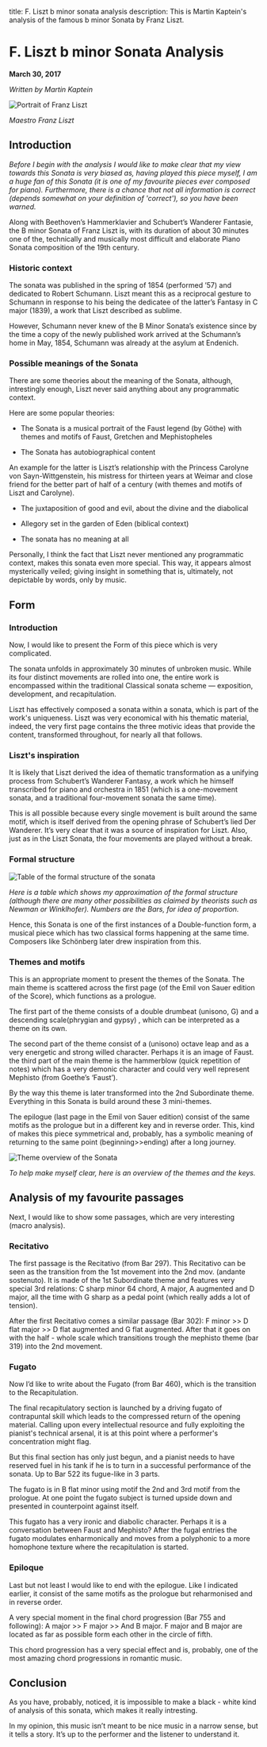 title: F. Liszt b minor sonata analysis
description: This is Martin Kaptein's analysis of the famous b minor Sonata by Franz Liszt.

# F. Liszt b minor Sonata Analysis
**March 30, 2017**

*Written by Martin Kaptein*


![Portrait of Franz Liszt](../images/liszt_portrait.jpg)

*Maestro Franz Liszt*

## Introduction

*Before I begin with the analysis I would like to make clear that my view towards this Sonata is very biased as, having played this piece myself, I am a huge fan of this Sonata (it is one of my favourite pieces ever composed for piano). Furthermore, there is a chance that not all information is correct (depends somewhat on your definition of 'correct'), so you have been warned.*


Along with Beethoven’s Hammerklavier and Schubert’s Wanderer Fantasie, the B minor Sonata of Franz Liszt is, with its duration of about 30 minutes one of the, technically and musically most difficult and elaborate Piano Sonata composition of the 19th century.

### Historic context
The sonata was published in the spring of 1854 (performed ’57) and dedicated to Robert Schumann. Liszt meant this as a reciprocal gesture to Schumann in response to his being the dedicatee of the latter’s Fantasy in C major (1839), a work that Liszt described as sublime.

However, Schumann never knew of the B Minor Sonata’s existence since by the time a copy of the newly published work arrived at the Schumann’s home in May, 1854, Schumann was already at the asylum at Endenich.

### Possible meanings of the Sonata
There are some theories about the meaning of the Sonata, although, intrestingly enough, Liszt never said anything about any programmatic context.

Here are some popular theories:

- The Sonata is a musical portrait of the Faust legend (by Göthe) with themes and motifs of Faust, Gretchen and Mephistopheles

- The Sonata has autobiographical content

An example for the latter is Liszt’s relationship with the Princess Carolyne von Sayn-Wittgenstein, his mistress for thirteen years at Weimar and close friend for the better part of half of a century (with themes and motifs of Liszt and Carolyne).

- The juxtaposition of good and evil, about the divine and the diabolical

- Allegory set in the garden of Eden (biblical context)

- The sonata has no meaning at all

Personally, I think the fact that Liszt never mentioned any programmatic context, makes this sonata even more special. This way, it appears almost mysterically veiled; giving insight in something that is, ultimately, not depictable by words, only by music.

## Form

### Introduction
Now, I would like to present the Form of this piece which is very complicated.

The sonata unfolds in approximately 30 minutes of unbroken music. While its four distinct movements are rolled into one, the entire work is encompassed within the traditional Classical sonata scheme — exposition, development, and recapitulation. 

Liszt has effectively composed a sonata within a sonata, which is part of the work's uniqueness. Liszt was very economical with his thematic material, indeed, the very first page contains the three motivic ideas that provide the content, transformed throughout, for nearly all that follows.

### Liszt's inspiration
It is likely that Liszt derived the idea of thematic transformation as a unifying process from Schubert’s Wanderer Fantasy, a work which he himself transcribed for piano and orchestra in 1851 (which is a one-movement sonata, and a traditional four-movement sonata the same time). 

This is all possible because every single movement is built around the same motif, which is itself derived from the opening phrase of Schubert’s lied Der Wanderer. It’s very clear that it was a source of inspiration for Liszt. Also, just as in the Liszt Sonata, the four movements are played without a break.

### Formal structure
![Table of the formal structure of the sonata](../images/formal_structure_table.jpg)

*Here is a table which shows my approximation of the formal structure (although there are many other possibilities as claimed by theorists such as Newman or Winklhofer). Numbers are the Bars, for idea of proportion.*

Hence, this Sonata is one of the first instances of a Double-function form, a musical piece which has two classical forms happening at the same time. Composers like Schönberg later drew inspiration from this.

### Themes and motifs
This is an appropriate moment to present the themes of the Sonata. The main theme is scattered across the first page (of the Emil von Sauer edition of the Score), which functions as a prologue. 

The first part of the theme consists of a double drumbeat (unisono, G) and a descending scale(phrygian and gypsy) , which can be interpreted as a theme on its own.

The second part of the theme consist of a (unisono) octave leap and as a very energetic and strong willed character. Perhaps it is an image of Faust. the third part of the main theme is the hammerblow (quick repetition of notes) which has a very demonic character and could very well represent Mephisto (from Goethe’s ‘Faust’).

By the way this theme is later transformed into the 2nd Subordinate theme.  Everything in this Sonata is build around these 3 mini-themes.


The epilogue (last page in the Emil von Sauer edition) consist of the same motifs as the prologue but in a different key and in reverse order. This, kind of makes this piece symmetrical and, probably, has a symbolic meaning of returning to the same point (beginning>>ending) after a long journey.


![Theme overview of the Sonata](../images/theme_overview_sonata.jpg)

*To help make myself clear, here is an overview of the themes and the keys.*

## Analysis of my favourite passages

Next, I would like to show some passages, which are very interesting (macro analysis).

### Recitativo
The first passage is the Recitativo (from Bar 297). This Recitativo can be seen as the transition from the 1st movement into the 2nd mov. (andante sostenuto). It is made of the 1st Subordinate theme and features very special 3rd relations: C sharp minor 64 chord, A major, A augmented and D major, all the time with G sharp as a pedal point (which really adds a lot of tension).

After the first Recitativo comes a similar passage (Bar 302): F minor >> D flat major >> D flat augmented and G flat augmented. After that it goes on with the half - whole scale which transitions trough the mephisto theme (bar 319) into the 2nd movement.

### Fugato
Now I’d like to write about the Fugato (from Bar 460), which is the transition to the Recapitulation.

The final recapitulatory section is launched by a driving fugato of contrapuntal skill which leads to the compressed return of the opening material. Calling upon every intellectual resource and fully exploiting the pianist's technical arsenal, it is at this point where a performer's concentration might flag. 

But this final section has only just begun, and a pianist needs to have reserved fuel in his tank if he is to turn in a successful performance of the sonata. Up to Bar 522 its fugue-like in 3 parts. 

The fugato is in B flat minor using motif the 2nd and 3rd motif from the prologue. At one point the fugato subject is turned upside down and presented in counterpoint against itself. 

This fugato has a very ironic and diabolic character. Perhaps it is a conversation between Faust and Mephisto? After the fugal entries the fugato modulates enharmonically and moves from a polyphonic to a more homophone texture where the recapitulation is started.

### Epiloque
Last but not least I would like to end with the epilogue. Like I indicated earlier, it consist of the same motifs as the prologue but reharmonised and in reverse order. 

A very special moment in the final chord progression (Bar 755 and following): A major >> F major >> And B major. F major and B major are located as far as possible form each other in the circle of fifth. 

This chord progression has a very special effect and is, probably, one of the most amazing chord progressions in romantic music.

## Conclusion

As you have, probably, noticed, it is impossible to make a black - white kind of analysis of this sonata, which makes it really intresting.

In my opinion, this music isn’t meant to be nice music in a narrow sense, but it tells a story. It’s up to the performer and the listener to understand it.